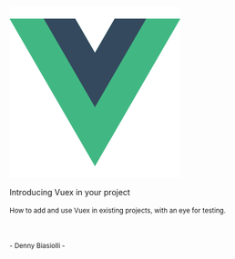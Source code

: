 ![Vue logo](slides/vuex/images/vue-logo.svg)

Introducing Vuex in your project

<small>
How to add and use Vuex in existing projects, with an eye for testing.
</small>

&nbsp;

<small>- Denny Biasiolli -</small>

<aside class="notes">
</aside>
